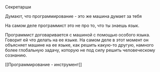 
Секретарши

Думают, что программирование - это же машина думает за тебя

На самом деле программист это не про то, что ты знаешь язык.

Программист договаривается с машиной с помощью особого языка. Говорит ей что делать на ее языке. На самом деле в этот момент он объясняет машине на ее языке, как решить какую-то другую, намного более глобальную задачу, которую не под силу решить человеческому сознанию.

[[Программирование - инструмент]]